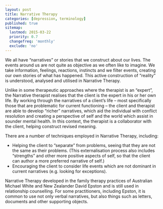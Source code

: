 ```yaml
---
layout: post
title: Narrative Therapy
categories: [depression, terminology]
published: true
sitemap:
  lastmod: 2015-03-22
  priority: 0.7
  changefreq: 'monthly'
  exclude: 'no'
---
```


We all have “narratives” or stories that we construct about our lives. The events around us are not quite as objective as we often like to imagine. We take information, feelings, reactions, instincts and we filter events, creating our own stories of what has happened. This active construction of “reality” is understood, analysed and utilised in Narrative Therapy.

Unlike in some therapeutic approaches where the therapist is an “expert”, the Narrative therapist realises that the client is the expert in his or her own life. By working through the narratives of a client’s life – most specifically those that are problematic for current functioning – the client and therapist are able to develop “richer” narratives, which aid the individual with conflict resolution and creating a perspective of self and the world which assist in sounder mental health. In this context, the therapist is a collaborator with the client, helping construct revised meaning.

There are a number of techniques employed in Narrative Therapy, including:

<ul>
<li>Helping the client to “separate” from problems, seeing that they are not the same as their problems. (This externalisation process also includes “strengths” and other more positive aspects of self, so that the client can author a more preferred narrative of self.)</li>
<li>Encouraging the client to consider life events which are not dominant in current narratives (e.g. looking for exceptions).</li>
</ul>

Narrative Therapy developed in the family therapy practices of Australian Michael White and New Zealander David Epston and is still used in relationship counselling. For some practitioners, including Epston, it is common to use not only verbal narratives, but also things such as letters, documents and other supporting objects.
